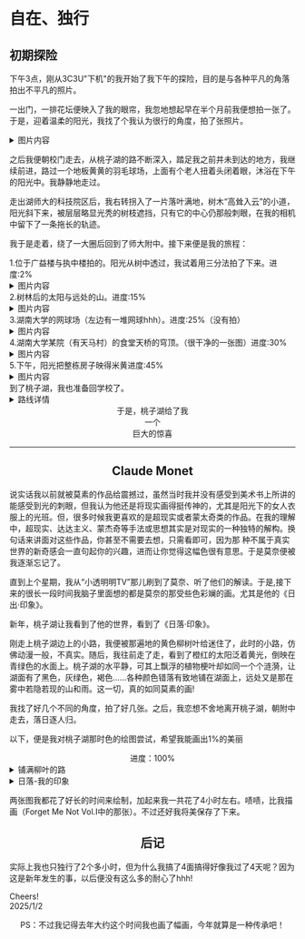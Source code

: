 # 自在、独行
## 初期探险
<p class='ins'>下午3点，刚从3C3U"下机"的我开始了我下午的探险，目的是与各种平凡的角落拍出不平凡的照片。</p>
<p class='ins'>一出门，一排花坛便映入了我的眼帘，我忽地想起早在半个月前我便想拍一张了。于是，迎着温柔的阳光，我找了个我认为很行的角度，拍了张照片。</p>
<details>
    <summary>图片内容</summary>
    <img src="/imgs/walk_alone/0.jpg" title="绘制版本" />
    <img src="/imgs/walk_alone/0_or.jpg" title="实际版本" />
</details>
<p class='ins'>之后我便朝校门走去，从桃子湖的路不断深入，踏足我之前并未到达的地方，我继续前进，路过一个地板黄黄的羽毛球场，上面有个老人扭着头闭着眼，沐浴在下午的阳光中。我静静地走过。</p>
<p class='ins'>走出湖师大的科技院区后，我右转拐入了一片落叶满地，树木“高耸入云”的小道，阳光斜下来，被层层略显光秃的树枝遮挡，只有它的中心仍那般刺眼，在我的相机中留下了一条拖长的轨迹。</p>
<p class='ins'>我于是走着，绕了一大圈后回到了师大附中。接下来便是我的旅程：</p>
1.位于广益楼与执中楼拍的。阳光从树中透过，我试着用三分法拍了下来。<span class='ps'>进度:2%</span>
<details>
    <summary>图片内容</summary>
    <img src="/imgs/walk_alone/1.jpg" title="绘制版本" />
    <img src="/imgs/walk_alone/1_or.jpg" title="实际版本" />
    <img src="/imgs/walk_alone/prog_1.jpg" title="路线图" />
</details>
2.树林后的太阳与远处的山。<span class='ps'>进度:15%</span>
<details>
    <summary>图片内容</summary>
    <img src="/imgs/walk_alone/2.jpg" title="绘制版本" />
    <img src="/imgs/walk_alone/2_or.jpg" title="实际版本" />
    <img src="/imgs/walk_alone/prog_2.jpg" title="路线图" />
</details>
3.湖南大学的网球场（左边有一堆网球hhh）。<span class='ps'>进度:25%（没有拍）</span>
<details>
    <summary>图片内容</summary>
    <img src="/imgs/walk_alone/3.jpg" title="绘制版本" />
    <img src="/imgs/walk_alone/prog_3.jpg" title="路线图" />
</details>
4.湖南大学某院（有天马村）的食堂天桥的穹顶。（很干净的一张图）<span class='ps'>进度:30%</span>
<details>
    <summary>图片内容</summary>
    <img src="/imgs/walk_alone/4.jpg" title="绘制版本" />
    <img src="/imgs/walk_alone/4_or.jpg" title="实际版本" />
    <img src="/imgs/walk_alone/prog_4.jpg" title="路线图" />
</details>
5.下午，阳光把整栋房子映得米黄<span class='ps'>进度:45%</span>
<details>
    <summary>图片内容</summary>
    <img src="/imgs/walk_alone/5.jpg" title="绘制版本" />
    <img src="/imgs/walk_alone/5_or.jpg" title="实际版本" />
    <img src="/imgs/walk_alone/prog_5.jpg" title="路线图" />
</details>
到了桃子湖，我也准备回学校了。
<details>
<summary>路线详情</summary>
<img src="/imgs/walk_alone/prog_6.jpg" title="路线图" />
</details>
<div class='hl'>
<center>于是，桃子湖给了我</center>
<center>一个</center>
<center>巨大的惊喜</center>
</div>
<hr />

## <center>Claude Monet</center>

<p class='ins'>说实话我以前就被莫素的作品给震撼过，虽然当时我并没有感受到美术书上所讲的能感受到光的刺眼，但我认为他还是将现实画得挺传神的，尤其是阳光下的女人衣服上的光班。但，很多时候我更喜欢的是超现实或者蒙太奇类的作品。在我的理解中，超现实、达达主义、蒙杰奇等手法或思想其实是对现实的一种独特的解构。换句话来讲面对这些作品，你甚至不需要去想，只需看即可，因为那
种不属于真实世界的新奇感会一直句起你的兴趣，进而让你觉得这幅色很有意思。于是莫奈便被我逐渐忘记了。</p>
<p class='ins'>直到上个星期，我从“小透明明TV”那儿刷到了莫奈、听了他们的解读。于是,接下来的很长一段时间我脑子里面想的都是莫奈的那受些色彩斓的画。尤其是他的《日出·印象》。</p>
<p class='ins'>新年，桃子湖让我看到了他的世界，看到了《日落·印象》。</p>
<p class='ins'>刚走上桃子湖边上的小路，我便被那遍地的黄色柳树叶给迷住了，此时的小路，仿佛动漫一般，不真实。随后，我往前走了走，看到了橙红的太阳泛着黄光，倒映在青绿色的水面上。桃子湖的水平静，可其上飘浮的植物梗叶却如同一个个涟漪，让湖面有了黑色，灰绿色，褐色......各种颜色错落有致地铺在湖面上，远处又是那在雾中若隐若现的山和雨。这一切，真的如同莫素的画!</p>
<p class='ins'>我找了好几个不同的角度，拍了好几张。之后，我恋想不舍地离开桃子湖，朝附中走去，落日逐人归。</p>
<p class='ins'>以下，便是我对桃子湖那时色的绘图尝试，希望我能画出1%的美丽</p>
<center class='hl'>进度：100%</center>
<details>
    <summary>铺满柳叶的路</summary>
    <img src="/imgs/walk_alone/6.jpg" title="绘制版本" />
    <img src="/imgs/walk_alone/6_or.jpg" title="实际版本" />
</details>
<details>
    <summary>日落-我的印象</summary>
    <img src="/imgs/walk_alone/7.jpg" title="绘制版本" />
    <p class='ps'>PS：纵使我使出浑身解数还是不能将那张美图绘制出其1%的美。</p>
    <img src="/imgs/walk_alone/7_or1.jpg" title="实际版本" />
    <img src="/imgs/walk_alone/7_or0.jpg" title="附加" />
</details>
<p class='ins'>两张图我都花了好长的时间来绘制，加起来我一共花了4小时左右。啧啧，比我描画（Forget Me Not Vol.I中的那张）。不过还好我将美保存了下来。</p>

## <center>后记</center>
<p class='ins'>实际上我也只独行了2个多小时，但为什么我搞了4面搞得好像我过了4天呢？因为这是新年发生的事，以后便没有这么多的耐心了hhh!</p>
<p class='leave'>Cheers!<br>2025/1/2<br></p>
<p class='ps'><center>PS：不过我记得去年大约这个时间我也画了幅画，今年就算是一种传承吧！</center></p>

<div class='commentRef'></div>

